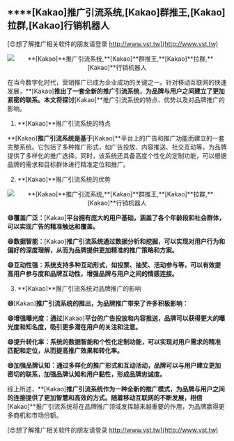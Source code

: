## ****[Kakao]**推广引流系统,**[Kakao]**群推王,**[Kakao]**拉群,**[Kakao]**行销机器人**

[😍想了解推广相关软件的朋友请登录 http://www.vst.tw](http://www.vst.tw)

 <center><img src="https://vst.tw/MP4/tuiguang/png/7.png" alt="**[Kakao]**推广引流系统,**[Kakao]**群推王,**[Kakao]**拉群,**[Kakao]**行销机器人"></center>

在当今数字化时代，营销推广已成为企业成功的关键之一。针对移动互联网的快速发展，**[Kakao]**推出了一套全新的推广引流系统，为品牌与用户之间建立了更加紧密的联系。本文将探讨**[Kakao]**推广引流系统的特点、优势以及对品牌推广的影响。

1. **[Kakao]**推广引流系统的特点

**[Kakao]**推广引流系统是基于**[Kakao]**平台上的广告和推广功能而建立的一套完整系统。它包括了多种推广形式，如广告投放、内容推送、社交互动等，为品牌提供了多样化的推广选择。同时，该系统还具备高度个性化的定制功能，可以根据品牌的需求和目标群体进行精准定位和推广。

2. **[Kakao]**推广引流系统的优势

 <center><img src="https://vst.tw/MP4/tuiguang/png/6.png" alt="**[Kakao]**推广引流系统,**[Kakao]**群推王,**[Kakao]**拉群,**[Kakao]**行销机器人"></center>

**😄覆盖广泛：**[Kakao]**平台拥有庞大的用户基础，涵盖了各个年龄段和社会群体，可以实现广告的精准触达和覆盖。**

**😄数据智能：**[Kakao]**推广引流系统通过数据分析和挖掘，可以实现对用户行为和偏好的深度理解，从而为品牌提供更加精准的推广策略和方案。**

**😄互动性强：系统支持多种互动形式，如投票、抽奖、活动参与等，可以有效提高用户参与度和品牌互动性，增强品牌与用户之间的情感连接。**

3. **[Kakao]**推广引流系统对品牌推广的影响

**😄**[Kakao]**推广引流系统的推出，为品牌推广带来了许多积极影响：**

**😄增强曝光度：通过**[Kakao]**平台的广告投放和内容推送，品牌可以获得更大的曝光度和知名度，吸引更多潜在用户的关注和注意。**

**😄提升转化率：系统的数据智能和个性化定制功能，可以实现对用户需求的精准匹配和定位，从而提高推广效果和转化率。**

**😄加强品牌认知：通过多样化的推广形式和互动活动，品牌可以与用户建立更加密切的联系，加强品牌认知和用户黏性，形成品牌忠诚度。**

综上所述，**[Kakao]**推广引流系统作为一种全新的推广模式，为品牌与用户之间的连接提供了更加智慧和高效的方式。随着移动互联网的不断发展，相信**[Kakao]**推广引流系统将在品牌推广领域发挥越来越重要的作用，为品牌赢得更多商机和市场份额。

[😍想了解推广相关软件的朋友请登录 http://www.vst.tw](http://www.vst.tw)



